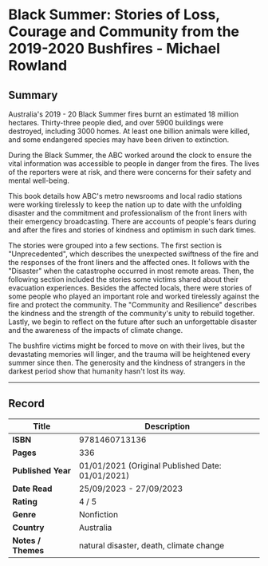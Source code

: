 # Black Summer: Stories of Loss, Courage and Community from the 2019-2020 Bushfires - Michael Rowland

## Summary
Australia's 2019 - 20 Black Summer fires burnt an estimated 18 million hectares. Thirty-three people died, and over 5900 buildings were destroyed, including 3000 homes. At least one billion animals were killed, and some endangered species may have been driven to extinction.

During the Black Summer, the ABC worked around the clock to ensure the vital information was accessible to people in danger from the fires. The lives of the reporters were at risk, and there were concerns for their safety and mental well-being. 

This book details how ABC's metro newsrooms and local radio stations were working tirelessly to keep the nation up to date with the unfolding disaster and the commitment and professionalism of the front liners with their emergency broadcasting. There are accounts of people's fears during and after the fires and stories of kindness and optimism in such dark times.

The stories were grouped into a few sections. The first section is "Unprecedented", which describes the unexpected swiftness of the fire and the responses of the front liners and the affected ones. It follows with the "Disaster" when the catastrophe occurred in most remote areas. Then, the following section included the stories some victims shared about their evacuation experiences. Besides the affected locals, there were stories of some people who played an important role and worked tirelessly against the fire and protect the community. The "Community and Resilience" describes the kindness and the strength of the community's unity to rebuild together. Lastly, we begin to reflect on the future after such an unforgettable disaster and the awareness of the impacts of climate change.

The bushfire victims might be forced to move on with their lives, but the devastating memories will linger, and the trauma will be heightened every summer since then. The generosity and the kindness of strangers in the darkest period show that humanity hasn't lost its way.

***

## Record
| Title | Description |
| -- | -- |
| **ISBN** | 9781460713136 |
| **Pages** | 336 |
| **Published Year** | 01/01/2021 (Original Published Date: 01/01/2021) |
| **Date Read** | 25/09/2023 - 27/09/2023 |
| **Rating** | 4 / 5 |
| **Genre** | Nonfiction |
| **Country** | Australia |
| **Notes / Themes** | natural disaster, death, climate change | 
